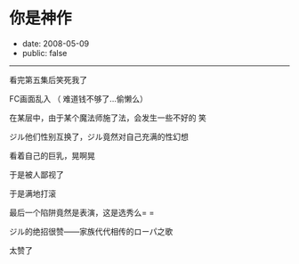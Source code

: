 # 你是神作

- date: 2008-05-09
- public: false

--------------------------


看完第五集后笑死我了

FC画面乱入 （ 难道钱不够了...偷懒么）

在某层中，由于某个魔法师施了法，会发生一些不好的 笑

ジル他们性别互换了，ジル竟然对自己充满的性幻想

看着自己的巨乳，晃啊晃

于是被人鄙视了

于是满地打滚

最后一个陷阱竟然是表演，这是选秀么= =

ジル的绝招很赞——家族代代相传的ローパ之歌

太赞了
